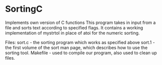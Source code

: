 # SortingC
Implements own version of C functions
This program takes in input from a file and sorts text according to specified flags.
It contains a working implementation of mystrtol in place of atoi for the numeric sorting.


Files: sort.c - the sorting program which works as specified above
	  sort.1 - the first volume of the sort man page, which describes how to use the sorting tool.
	  Makefile - used to compile our program, also used to clean up files.
